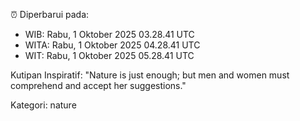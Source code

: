 ⏰ Diperbarui pada:
- WIB: Rabu, 1 Oktober 2025 03.28.41 UTC
- WITA: Rabu, 1 Oktober 2025 04.28.41 UTC
- WIT: Rabu, 1 Oktober 2025 05.28.41 UTC

Kutipan Inspiratif:
"Nature is just enough; but men and women must comprehend and accept her suggestions."


Kategori: nature

